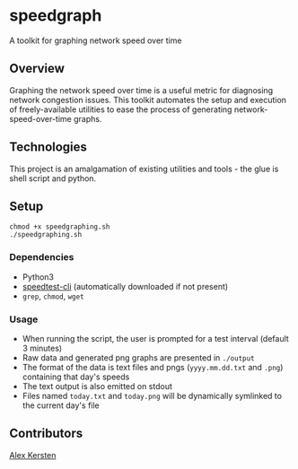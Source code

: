 # speedgraph
A toolkit for graphing network speed over time

## Overview

Graphing the network speed over time is a useful metric for diagnosing network congestion issues. This toolkit automates the setup and execution of freely-available utilities to ease the process of generating network-speed-over-time graphs.

## Technologies

This project is an amalgamation of existing utilities and tools - the glue is shell script and python.

## Setup

```
chmod +x speedgraphing.sh
./speedgraphing.sh
```

### Dependencies

* Python3
* [speedtest-cli](https://github.com/sivel/speedtest-cli) (automatically downloaded if not present)
* `grep`, `chmod`, `wget`

### Usage

* When running the script, the user is prompted for a test interval (default 3 minutes)
* Raw data and generated png graphs are presented in `./output`
* The format of the data is text files and pngs (`yyyy.mm.dd.txt` and `.png`) containing that day's speeds
* The text output is also emitted on stdout
* Files named `today.txt` and `today.png` will be dynamically symlinked to the current day's file

## Contributors

[Alex Kersten](http://kersten.email)


